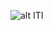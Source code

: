 ![alt ITI](https://upload.wikimedia.org/wikipedia/commons/thumb/7/77/Google_Images_2015_logo.svg/1280px-Google_Images_2015_logo.svg.png)
